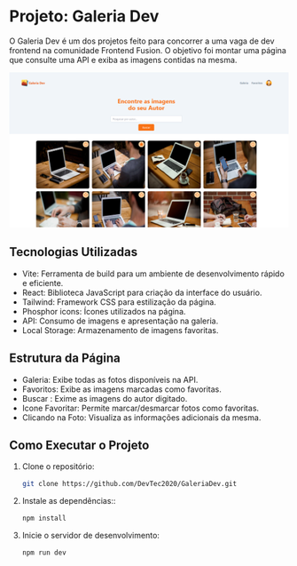# Projeto: Galeria Dev

O Galeria Dev é um dos projetos feito para concorrer a uma vaga de dev frontend na comunidade Frontend Fusion.
O objetivo foi montar uma página que consulte uma API e exiba as imagens contidas na mesma.


![alt text](./public/image.png)


## Tecnologias Utilizadas

- Vite: Ferramenta de build para um ambiente de desenvolvimento rápido e eficiente.
- React: Biblioteca JavaScript para criação da interface do usuário.
- Tailwind: Framework CSS para estilização da página.
- Phosphor icons: Ícones utilizados na página.
- API: Consumo de imagens e apresentação na galeria.
- Local Storage: Armazenamento de imagens favoritas.


## Estrutura da Página

- Galeria: Exibe todas as fotos disponíveis na API.
- Favoritos: Exibe as imagens marcadas como favoritas.
- Buscar : Exime as imagens do autor digitado.
- Icone Favoritar: Permite marcar/desmarcar fotos como favoritas.
- Clicando na Foto: Visualiza as informações adicionais da mesma.
 

## Como Executar o Projeto
1. Clone o repositório:

   ```bash
   git clone https://github.com/DevTec2020/GaleriaDev.git
   ```

3. Instale as dependências::

   ```bash
   npm install
   ```
  
4. Inicie o servidor de desenvolvimento:

   ```bash
   npm run dev
   ```
